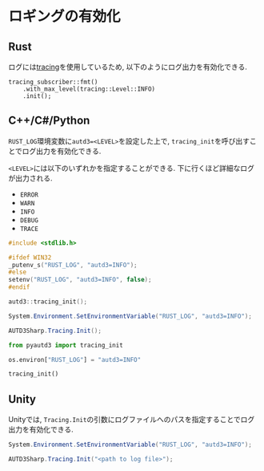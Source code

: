 # ロギングの有効化

## Rust

ログには[tracing](https://github.com/tokio-rs/tracing)を使用しているため, 以下のようにログ出力を有効化できる.

```rust,edition2021
tracing_subscriber::fmt()
    .with_max_level(tracing::Level::INFO)
    .init();
```

## C++/C#/Python

`RUST_LOG`環境変数に`autd3=<LEVEL>`を設定した上で, `tracing_init`を呼び出すことでログ出力を有効化できる.

`<LEVEL>`には以下のいずれかを指定することができる. 下に行くほど詳細なログが出力される.
- `ERROR`
- `WARN`
- `INFO`
- `DEBUG`
- `TRACE`

```cpp
#include <stdlib.h>

#ifdef WIN32
_putenv_s("RUST_LOG", "autd3=INFO");
#else
setenv("RUST_LOG", "autd3=INFO", false);
#endif

autd3::tracing_init();
```

```cs
System.Environment.SetEnvironmentVariable("RUST_LOG", "autd3=INFO");

AUTD3Sharp.Tracing.Init();
```

```python
from pyautd3 import tracing_init

os.environ["RUST_LOG"] = "autd3=INFO"

tracing_init()
```

## Unity

Unityでは, `Tracing.Init`の引数にログファイルへのパスを指定することでログ出力を有効化できる.

```cs
System.Environment.SetEnvironmentVariable("RUST_LOG", "autd3=INFO");

AUTD3Sharp.Tracing.Init("<path to log file>");
```

